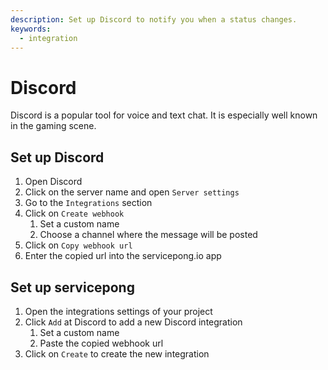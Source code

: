 ```yaml
---
description: Set up Discord to notify you when a status changes.
keywords:
  - integration
---
```


# Discord

Discord is a popular tool for voice and text chat. It is especially well known in the gaming scene.

## Set up Discord

1. Open Discord
2. Click on the server name and open `Server settings`
3. Go to the `Integrations` section
4. Click on `Create webhook`
   1. Set a custom name
   2. Choose a channel where the message will be posted
5. Click on `Copy webhook url`
6. Enter the copied url into the servicepong.io app

## Set up servicepong

1. Open the integrations settings of your project
2. Click `Add` at Discord to add a new Discord integration
   1. Set a custom name
   2. Paste the copied webhook url
3. Click on `Create` to create the new integration
